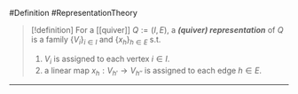 #Definition #RepresentationTheory 
> [!definition]
> For a [[quiver]] $Q:=(I,E)$, a ***(quiver) representation*** of $Q$ is a family $\{ V_{i} \}_{i\in I}$ and $\{ x_{h} \}_{h\in E}$ s.t. 
> 1. $V_{i}$ is assigned to each vertex $i\in I$.
> 2. a linear map $x_{h}:V_{h'}\to V_{h''}$ is assigned to each edge $h\in E$.
---
